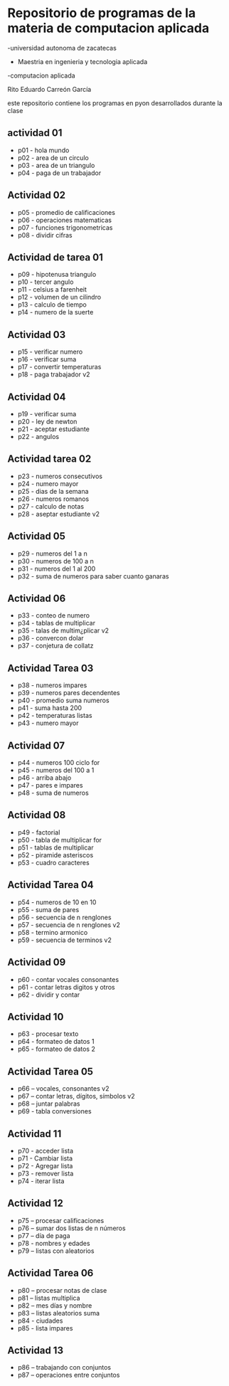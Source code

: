 # Repositorio de programas de la materia de computacion aplicada

-universidad autonoma de zacatecas

- Maestria en ingenieria y tecnologia aplicada

-computacion aplicada

Rito Eduardo Carreón García

este repositorio contiene los programas en pyon desarrollados durante la clase

## actividad 01
 - p01 - hola mundo
 - p02 - area de un circulo
 - p03 - area de un triangulo
 - p04 - paga de un trabajador

## Actividad 02
 - p05 - promedio de calificaciones
 - p06 - operaciones matematicas
 - p07 - funciones trigonometricas
 - p08 - dividir cifras

## Actividad de tarea 01
 - p09 - hipotenusa triangulo
 - p10 - tercer angulo
 - p11 - celsius a farenheit
 - p12 - volumen de un cilindro
 - p13 - calculo de tiempo
 - p14 - numero de la suerte

## Actividad 03
 - p15 - verificar numero
 - p16 - verificar suma
 - p17 - convertir temperaturas
 - p18 - paga trabajador v2

## Actividad 04
 - p19 - verificar suma
 - p20 - ley de newton
 - p21 - aceptar estudiante
 - p22 - angulos

## Actividad tarea 02
 - p23 - numeros consecutivos
 - p24 - numero mayor
 - p25 - dias de la semana
 - p26 - numeros romanos
 - p27 - calculo de notas
 - p28 - aseptar estudiante v2
 
## Actividad 05
 - p29 - numeros del 1 a n
 - p30 - numeros de 100 a n
 - p31 - numeros del 1 al 200
 - p32 - suma de numeros para saber cuanto ganaras

 ## Actividad 06
 - p33 - conteo de numero
 - p34 - tablas de multiplicar
 - p35 - talas de multim¿plicar v2
 - p36 - convercon dolar
 - p37 - conjetura de collatz

## Actividad Tarea 03
 - p38 - numeros impares
 - p39 - numeros pares decendentes
 - p40 - promedio suma numeros 
 - p41 - suma hasta 200
 - p42 - temperaturas listas
 - p43 - numero mayor

## Actividad 07
 - p44 - numeros 100 ciclo for
 - p45 - numeros del 100 a 1
 - p46 - arriba abajo
 - p47 - pares e impares
 - p48 - suma de numeros

 ## Actividad 08
 - p49 - factorial
 - p50 - tabla de multiplicar for
 - p51 - tablas de multiplicar
 - p52 - piramide asteriscos
 - p53 - cuadro caracteres

## Actividad Tarea 04
 - p54 - numeros de 10 en 10
 - p55 - suma de pares
 - p56 - secuencia de n renglones
 - p57 - secuencia de n renglones v2
 - p58 - termino armonico
 - p59 - secuencia de terminos v2

## Actividad 09
 - p60 - contar vocales consonantes
 - p61 - contar letras digitos y otros 
 - p62 - dividir y contar 

## Actividad 10
 - p63 - procesar texto
 - p64 - formateo de datos 1
 - p65 - formateo de datos 2

## Actividad Tarea 05
 - p66 – vocales, consonantes v2
 - p67 – contar letras, dígitos, símbolos v2
 - p68 – juntar palabras
 - p69 - tabla conversiones

## Actividad 11
 - p70 - acceder lista
 - p71 - Cambiar lista
 - p72 - Agregar lista
 - p73 - remover lista
 - p74 - iterar lista

## Actividad 12
 - p75 – procesar calificaciones
 - p76 – sumar dos listas de n números
 - p77 – día de paga
 - p78 - nombres y edades
 - p79 – listas con aleatorios

## Actividad Tarea 06
 - p80 – procesar notas de clase
 - p81 – listas multiplica
 - p82 – mes días y nombre
 - p83 – listas aleatorios suma
 - p84 - ciudades
 - p85 - lista impares

## Actividad 13
 - p86 – trabajando con conjuntos
 - p87 – operaciones entre conjuntos

